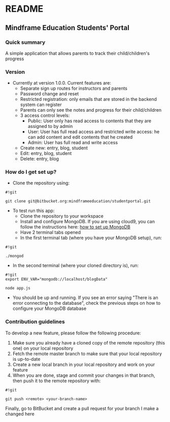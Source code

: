 # README #

## Mindframe Education Students' Portal ##

### Quick summary ###
A simple application that allows parents to track their child/children's progress 

### Version ###
* Currently at version 1.0.0. Current features are:
    * Separate sign up routes for instructors and parents
    * Password change and reset
    * Restricted registration: only emails that are stored in the backend system can register
    * Parents can only see the notes and progress for their child/children
    * 3 access control levels:
         + Public: User only has read access to contents that they are assigned to by admin    
         + User: User has full read access and restricted write access: he can add content and edit contents that he created
         + Admin: User has full read and write access
    * Create new: entry, blog, student
    * Edit: entry, blog, student
    * Delete: entry, blog

### How do I get set up? ###
* Clone the repository using:

```
#!git

git clone git@bitbucket.org:mindframeeducation/studentportal.git

```
* To test run this app:
  * Clone the repository to your workspace
  * Install and configure MongoDB. If you are using cloud9, you can follow the instructions here: [how to set up MongoDB](https://community.c9.io/t/setting-up-mongodb/1717)
  * Have 2 terminal tabs opened
  * In the first terminal tab (where you have your MongoDB setup), run: 
```
#!git

./mongod
```
  * In the second terminal (where your cloned directory is), run:

```
#!git
export ENV_VAR="mongodb://localhost/blogData"

node app.js
```
  * You should be up and running. If you see an error saying "There is an error connecting to the database", check the previous steps on how to configure your MongoDB database

### Contribution guidelines ###
To develop a new feature, please follow the following procedure:

  1. Make sure you already have a cloned copy of the remote repository (this one) on your local repository
  2. Fetch the remote master branch to make sure that your local repository is up-to-date
  3. Create a new local branch in your local repository and work on your feature
  4. When you are done, stage and commit your changes in that branch, then push it to the remote repository with:

```
#!git

git push <remote> <your-branch-name>
```

Finally, go to BitBucket and create a pull request for your branch
I make a changed here